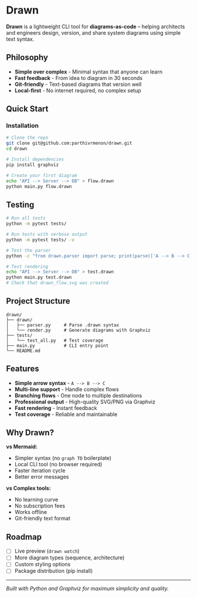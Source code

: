# Drawn

**Drawn** is a lightweight CLI tool for **diagrams-as-code** – helping architects and engineers design, version, and share system diagrams using simple text syntax.

## Philosophy

- **Simple over complex** - Minimal syntax that anyone can learn
- **Fast feedback** - From idea to diagram in 30 seconds
- **Git-friendly** - Text-based diagrams that version well
- **Local-first** - No internet required, no complex setup

## Quick Start

### Installation
```bash
# Clone the repo
git clone git@github.com:parthivrmenon/drawn.git
cd drawn

# Install dependencies
pip install graphviz

# Create your first diagram
echo "API --> Server --> DB" > flow.drawn
python main.py flow.drawn
```

## Testing

```bash
# Run all tests
python -m pytest tests/

# Run tests with verbose output
python -m pytest tests/ -v

# Test the parser
python -c "from drawn.parser import parse; print(parse(['A --> B --> C']))"

# Test rendering
echo "API --> Server --> DB" > test.drawn
python main.py test.drawn
# Check that drawn_flow.svg was created
```

## Project Structure

```
drawn/
├── drawn/
│   ├── parser.py     # Parse .drawn syntax
│   └── render.py     # Generate diagrams with Graphviz
├── tests/
│   └── test_all.py   # Test coverage
├── main.py           # CLI entry point
└── README.md
```

## Features

- **Simple arrow syntax** - `A --> B --> C`
- **Multi-line support** - Handle complex flows
- **Branching flows** - One node to multiple destinations  
- **Professional output** - High-quality SVG/PNG via Graphviz
- **Fast rendering** - Instant feedback
- **Test coverage** - Reliable and maintainable

## Why Drawn?

**vs Mermaid:**
- Simpler syntax (no `graph TD` boilerplate)
- Local CLI tool (no browser required)
- Faster iteration cycle
- Better error messages

**vs Complex tools:**
- No learning curve
- No subscription fees
- Works offline
- Git-friendly text format

## Roadmap

- [ ] Live preview (`drawn watch`)
- [ ] More diagram types (sequence, architecture)
- [ ] Custom styling options
- [ ] Package distribution (pip install)

---

*Built with Python and Graphviz for maximum simplicity and quality.*